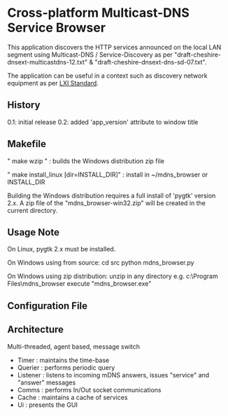 Cross-platform Multicast-DNS Service Browser
============================================

This application discovers the HTTP services announced on the local LAN segment 
using Multicast-DNS / Service-Discovery as per "draft-cheshire-dnsext-multicastdns-12.txt" & "draft-cheshire-dnsext-dns-sd-07.txt".

The application can be useful in a context such as discovery network equipment as per [LXI Standard](http://www.lxistandard.org/).

History
-------

0.1: initial release
0.2: added 'app_version' attribute to window title

Makefile
--------

" make wzip " : builds the Windows distribution zip file

" make install_linux [dir=INSTALL_DIR]" : install in ~/mdns_browser or INSTALL_DIR

Building the Windows distribution requires a full install of 'pygtk' version 2.x.
A zip file of the "mdns_browser-win32.zip" will be created in the current directory.

Usage Note
----------

On Linux, pygtk 2.x must be installed.

On Windows using from source: 
  cd src
  python mdns_browser.py
  

On Windows using zip distribution:
  unzip in any directory e.g. c:\Program Files\mdns_browser
  execute "mdns_browser.exe"


Configuration File
------------------


Architecture
------------

Multi-threaded, agent based, message switch

*	Timer    : maintains the time-base
*	Querier  : performs periodic query
*	Listener : listens to incoming mDNS answers, issues "service" and "answer" messages
*	Comms    : performs In/Out socket communications
*	Cache    : maintains a cache of services
*	Ui       : presents the GUI


